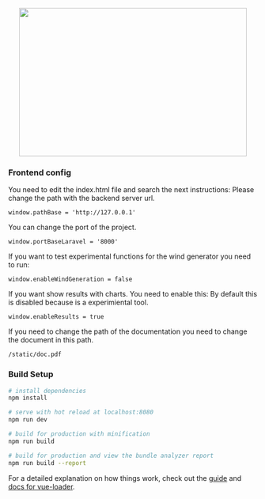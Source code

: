 
<p align="center">
    <img width="460" height="300" src="https://maep-tools.github.io/landing-page/assets/img/theme/Vector.svg">
</p>

### Frontend config
You need to edit the index.html file and search the next instructions:
Please change the path with the backend server url.
```
window.pathBase = 'http://127.0.0.1'
```
You can change the port of the project.
```
window.portBaseLaravel = '8000'
```
If you want to test experimental functions for the wind generator you need to run:
```
window.enableWindGeneration = false
```
If you want show results with charts. You need to enable this:
By default this is disabled because is a experimiental tool.
```
window.enableResults = true
```
If you need to change the path of the documentation you need to change the document in this path.
```
/static/doc.pdf
```

### Build Setup

``` bash
# install dependencies
npm install

# serve with hot reload at localhost:8080
npm run dev

# build for production with minification
npm run build

# build for production and view the bundle analyzer report
npm run build --report
```

For a detailed explanation on how things work, check out the [guide](http://vuejs-templates.github.io/webpack/) and [docs for vue-loader](http://vuejs.github.io/vue-loader).
